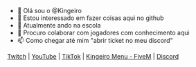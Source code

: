 - 👋 Olá sou o @Kingeiro
- 👀 Estou interessado em fazer coisas aqui no github
- 🌱 Atualmente ando na escola
- 💞️ Procuro colaborar com jogadores com conhecimento aqui
- 📫 Como chegar até mim "abrir ticket no meu discord"

<!---
DISCORD: EM BREVE
--->
[Twitch](https://twitch.tv/kingeiroh1)   |   [YouTube](https://www.youtube.com/channel/UCpjFmZxQIaoP2jcDmUHTADg)   |   [TikTok](https://www.tiktok.com/@kingeiroh1)    |  [Kingeiro Menu - FiveM](https://discord.gg/FwcJ5gWjew)   |   [Discord](https://discord.gg/FwcJ5gWjew)
